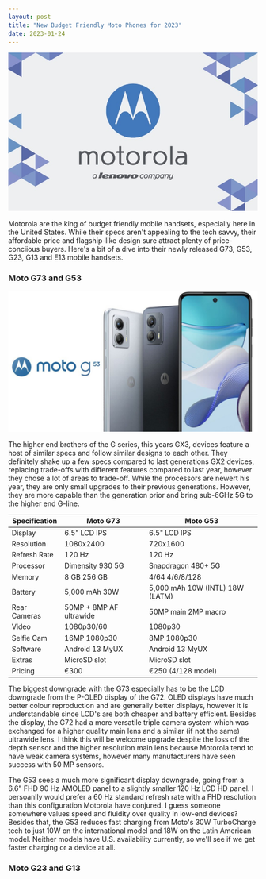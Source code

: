 ```yaml
---
layout: post
title: "New Budget Friendly Moto Phones for 2023"
date: 2023-01-24
---
```


![Motorola logo on a red background](/images/moto.jpg)

Motorola are the king of budget friendly mobile handsets, especially here in the United States. While their specs aren't appealing to the tech savvy, their affordable price and flagship-like design sure attract plenty of price-conciious buyers. Here's a bit of a dive into their newly released G73, G53, G23, G13 and E13 mobile handsets.

### Moto G73 and G53

![Motorola Moto G73 and Moto G53 alongside each other](/images/moto-g53.jpg)

The higher end brothers of the G series, this years GX3, devices feature a host of similar specs and follow similar designs to each other. They definitely shake up a few specs compared to last generations GX2 devices, replacing trade-offs with different features compared to last year, however they chose a lot of areas to trade-off. While the processors are newert his year, they are only small upgrades to their previous generations. However, they are more capable than the generation prior and bring sub-6GHz 5G to the higher end G-line.

| Specification | Moto G73                | Moto G53                        |
|---------------|-------------------------|---------------------------------|
| Display       | 6.5" LCD IPS            | 6.5" LCD IPS                    |
| Resolution    | 1080x2400               | 720x1600                        |
| Refresh Rate  | 120 Hz                  | 120 Hz                          |
| Processor     | Dimensity 930 5G        | Snapdragon 480+ 5G              |
| Memory        | 8 GB  256 GB            | 4/64   4/6/8/128                |
| Battery       | 5,000 mAh 30W           | 5,000 mAh 10W (INTL) 18W (LATM) |
| Rear Cameras  | 50MP + 8MP AF ultrawide | 50MP main 2MP macro             |
| Video         | 1080p30/60              | 1080p30                         |
| Selfie Cam    | 16MP 1080p30            | 8MP 1080p30                     |
| Software      | Android 13 MyUX         | Android 13 MyUX                 |
| Extras        | MicroSD slot            | MicroSD slot                    |
| Pricing       | €300                    | €250 (4/128 model)              |

The biggest downgrade with the G73 especially has to be the LCD downgrade from the P-OLED display of the G72. OLED displays have much better colour reproduction and are generally better displays, however it is understandable since LCD's are both cheaper and battery efficient. Besides the display, the G72 had a more versatile triple camera system which was exchanged for a higher quality main lens and a similar (if not the same) ultrawide lens. I think this will be welcome upgrade despite the loss of the depth sensor and the higher resolution main lens because Motorola tend to have weak camera systems, however many manufacturers have seen success with 50 MP sensors.

The G53 sees a much more significant display downgrade, going from a 6.6" FHD 90 Hz AMOLED panel to a slightly smaller 120 Hz LCD HD panel. I persoanlly would prefer a 60 Hz standard refresh rate with a FHD resolution than this configuration Motorola have conjured. I guess someone somewhere values speed and fluidity over quality in low-end devices? Besides that, the G53 reduces fast charging from Moto's 30W TurboCharge tech to just 10W on the international model and 18W on the Latin American model. Neither models have U.S. availability currently, so we'll see if we get faster charging or a device at all. 

### Moto G23 and G13
